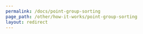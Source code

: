 ```yaml
---
permalink: /docs/point-group-sorting
page_path: /other/how-it-works/point-group-sorting
layout: redirect
---
```

